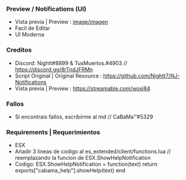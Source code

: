 ### Preview / Notifications (UI)

- Vista previa | Preview : [image/imagen](https://cdn.discordapp.com/attachments/955063452026691584/1059552627706298428/image.png)
- Facil de Editar
- UI Moderna

### Creditos

- Discord: Nightt#8899 & TusMuertos.#4903 // https://discord.gg/8rTndJFRMn
- Script Original | Original Resource : https://github.com/Nightt7/NJ-Notifications
- Vista previa | Preview : https://streamable.com/woxj84

### Fallos
- Si encontrais fallos, escribirme al md // CaBaMa™#5329

### Requirements | Requerimientos
- ESX
- Añadir 3 lineas de codigo al es_extended/client/functions.lua // reemplazando la funcion de ESX.ShowHelpNotification
- Codigo:
    ESX.ShowHelpNotification = function(text)
        return exports["cabama_help"]:showHelp(text)
    end

